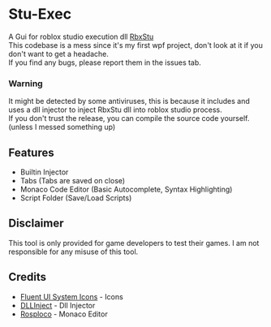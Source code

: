 ﻿# Stu-Exec
A Gui for roblox studio execution dll [RbxStu](https://github.com/RbxStu/RbxStu-V2)<br/>
This codebase is a mess since it's my first wpf project, don't look at it if you don't want to get a headache.<br/>
If you find any bugs, please report them in the issues tab.

### Warning
It might be detected by some antiviruses, this is because it includes and uses a dll injector to inject RbxStu dll into roblox studio process. <br/>
If you don't trust the release, you can compile the source code yourself. (unless I messed something up)

## Features
- Builtin Injector
- Tabs (Tabs are saved on close)
- Monaco Code Editor (Basic Autocomplete, Syntax Highlighting)
- Script Folder (Save/Load Scripts)

## Disclaimer
This tool is only provided for game developers to test their games. I am not responsible for any misuse of this tool.

## Credits
 - [Fluent UI System Icons](https://github.com/microsoft/fluentui-system-icons) - Icons
 - [DLLInject](https://github.com/LUCKYONE-CC/DLLInject) - Dll Injector
 - [Rosploco](https://github.com/vt-d/Rosploco) - Monaco Editor

